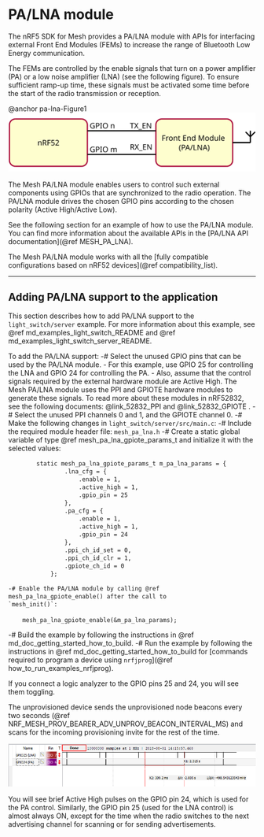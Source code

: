 # PA/LNA module

The nRF5 SDK for Mesh provides a PA/LNA module with APIs for interfacing external Front End Modules
(FEMs) to increase the range of Bluetooth Low Energy communication.

The FEMs are controlled by the enable signals that turn on a power amplifier (PA) or
a low noise amplifier (LNA) (see the following figure). To ensure sufficient ramp-up time,
these signals must be activated some time before the start of the radio transmission or reception.

@anchor pa-lna-Figure1
![Interfacing PA/LNA with an nRF52 device](img/pa-lna-block-dia.svg "Interfacing PA/LNA with an nRF52 device")

The Mesh PA/LNA module enables users to control such external components using GPIOs
that are synchronized to the radio operation. The PA/LNA module drives the chosen GPIO pins
according to the chosen polarity (Active High/Active Low).

See the following section for an example of how to use the PA/LNA module.
You can find more information about the available APIs
in the [PA/LNA API documentation](@ref MESH_PA_LNA).

The Mesh PA/LNA module works with all the [fully compatible configurations based on nRF52 devices](@ref compatibility_list).

---

## Adding PA/LNA support to the application

This section describes how to add PA/LNA support to the `light_switch/server` example.
For more information about this example, see @ref md_examples_light_switch_README
and @ref md_examples_light_switch_server_README.

To add the PA/LNA support:
-# Select the unused GPIO pins that can be used by the PA/LNA module.
    - For this example, use GPIO 25 for controlling the LNA and GPIO 24 for controlling the PA.
    - Also, assume that the control signals required by the external hardware module are Active High.
    The Mesh PA/LNA module uses the PPI and GPIOTE hardware modules to generate these signals.
    To read more about these modules in nRF52832, see the following documents: @link_52832_PPI and @link_52832_GPIOTE .
-# Select the unused PPI channels 0 and 1, and the GPIOTE channel 0.
-# Make the following changes in `light_switch/server/src/main.c`:
    -# Include the required module header file: `mesh_pa_lna.h`
    -# Create a static global variable of type @ref mesh_pa_lna_gpiote_params_t and initialize it
    with the selected values:
```
        static mesh_pa_lna_gpiote_params_t m_pa_lna_params = {
                .lna_cfg = {
                    .enable = 1,
                    .active_high = 1,
                    .gpio_pin = 25
                },
                .pa_cfg = {
                    .enable = 1,
                    .active_high = 1,
                    .gpio_pin = 24
                },
                .ppi_ch_id_set = 0,
                .ppi_ch_id_clr = 1,
                .gpiote_ch_id = 0
            };
```
    -# Enable the PA/LNA module by calling @ref mesh_pa_lna_gpiote_enable() after the call to
    `mesh_init()`:

        mesh_pa_lna_gpiote_enable(&m_pa_lna_params);
-# Build the example by following the instructions in @ref md_doc_getting_started_how_to_build.
-# Run the example by following the instructions in @ref md_doc_getting_started_how_to_build
for [commands required to program a device using `nrfjprog`](@ref how_to_run_examples_nrfjprog).

If you connect a logic analyzer to the GPIO pins 25 and 24, you will see them toggling.

The unprovisioned device sends the unprovisioned node beacons every
two seconds (@ref NRF_MESH_PROV_BEARER_ADV_UNPROV_BEACON_INTERVAL_MS) and scans for
the incoming provisioning invite for the rest of the time.

![GPIO waveforms after enabling PA/LNA module](img/pa-lna-waveform.png "GPIO waveforms after enabling PA/LNA module")

You will see brief Active High pulses on the GPIO pin 24, which is used for the PA control.
Similarly, the GPIO pin 25 (used for the LNA control) is almost always ON,
except for the time when the radio switches to the next advertising channel for scanning
or for sending advertisements.

